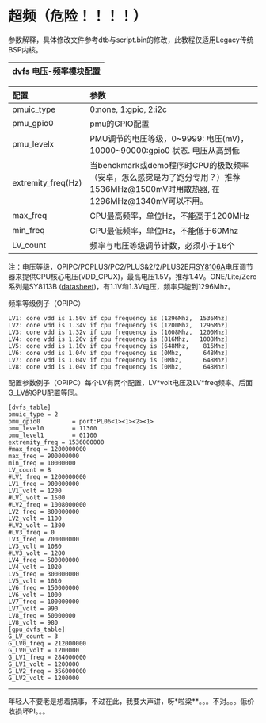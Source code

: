 # 超频（危险！！！！）

参数解释，具体修改文件参考dtb与script.bin的修改，此教程仅适用Legacy传统BSP内核。

| dvfs 电压-频率模块配置 |
| :--- |


| 配置 | 参数 |
| :--- | :--- |
| pmuic\_type | 0:none, 1:gpio, 2:i2c |
| pmu\_gpio0 | pmu的GPIO配置 |
| pmu\_levelx | PMU调节的电压等级，0~9999: 电压\(mV\)，10000~90000:gpio0 状态. 电压从高到低 |
| extremity\_freq\(Hz\) | 当benckmark或demo程序时CPU的极致频率（安卓，怎么感觉是为了跑分专用？）推荐1536MHz@1500mV时用散热器, 在1296MHz@1340mV可以不用。 |
| max\_freq | CPU最高频率，单位Hz，不能高于1200MHz |
| min\_freq | CPU最低频率，单位Hz，不能低于60Mhz |
| LV\_count | 频率与电压等级调节计数，必须小于16个 |

注：电压等级，OPIPC/PCPLUS/PC2/PLUS&2/2/PLUS2E用[SY8106A](http://linux-sunxi.org/SY8106A)电压调节器来提供CPU核心电压\(VDD\_CPUX\)，最高电压1.5V，推荐1.4V。ONE/Lite/Zero系列是SY8113B \([datasheet](https://www.olimex.com/Products/Breadboarding/BB-PWR-8113/resources/SY8113.pdf)\)，有1.1V和1.3V电压，频率只能到1296Mhz。

频率等级例子（OPIPC）

```
LV1: core vdd is 1.50v if cpu frequency is (1296Mhz,  1536Mhz]
LV2: core vdd is 1.34v if cpu frequency is (1200Mhz,  1296Mhz]
LV3: core vdd is 1.32v if cpu frequency is (1008Mhz,  1200Mhz]
LV4: core vdd is 1.20v if cpu frequency is (816Mhz,   1008Mhz]
LV5: core vdd is 1.10v if cpu frequency is (648Mhz,    816Mhz]
LV6: core vdd is 1.04v if cpu frequency is (0Mhz,      648Mhz]
LV7: core vdd is 1.04v if cpu frequency is (0Mhz,      648Mhz]
LV8: core vdd is 1.04v if cpu frequency is (0Mhz,      648Mhz]
```

配置参数例子（OPIPC）每个LV有两个配置，LV\*volt电压及LV\*freq频率。后面G\_LV的GPU配置等同。

```
[dvfs_table]
pmuic_type = 2
pmu_gpio0         = port:PL06<1><1><2><1>
pmu_level0        = 11300
pmu_level1        = 01100
extremity_freq = 1536000000
#max_freq = 1200000000
max_freq = 900000000
min_freq = 10000000
LV_count = 8
#LV1_freq = 1200000000
LV1_freq = 900000000
LV1_volt = 1200
#LV1_volt = 1500
#LV2_freq = 1008000000
LV2_freq = 800000000
LV2_volt = 1100
#LV2_volt = 1300
#LV3_freq = 0
LV3_freq = 700000000
LV3_volt = 1080
#LV3_volt = 1200
LV4_freq = 500000000
LV4_volt = 1020
LV5_freq = 300000000
LV5_volt = 1010
LV6_freq = 150000000
LV6_volt = 1000
LV7_freq = 100000000
LV7_volt = 990
LV8_freq = 50000000
LV8_volt = 980
[gpu_dvfs_table]
G_LV_count = 3
G_LV0_freq = 212000000
G_LV0_volt = 1200000
G_LV1_freq = 284000000
G_LV1_volt = 1200000
G_LV2_freq = 356000000
G_LV2_volt = 1200000
```

---

年轻人不要老是想着搞事，不过在此，我要大声讲，呀\*啦梁\*\*。。。不对。。。低价收损坏PI。。。

